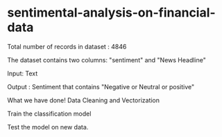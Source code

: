 # sentimental-analysis-on-financial-data
Total number of records in dataset : 4846

The dataset contains two columns: "sentiment" and "News Headline"

Input: Text

Output : Sentiment that contains "Negative or Neutral or positive"

What we have done!
Data Cleaning and Vectorization

Train the classification model

Test the model on new data.
